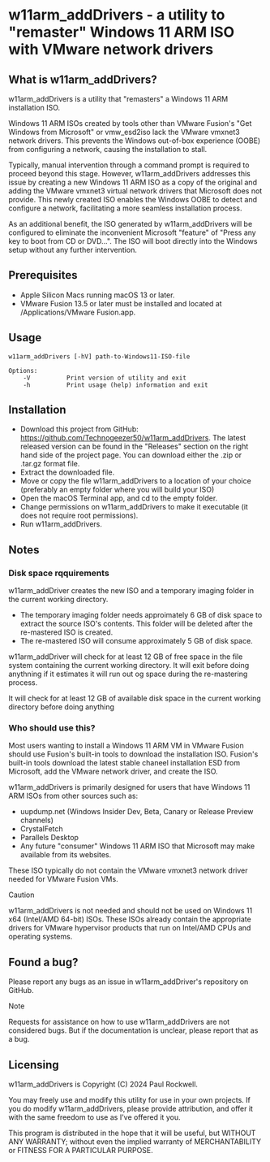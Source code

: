 # w11arm_addDrivers - a utility to "remaster" Windows 11 ARM ISO with VMware network drivers

## What is w11arm_addDrivers?

w11arm_addDrivers is a utility that "remasters" a Windows 11 ARM installation ISO.

Windows 11 ARM ISOs created by tools other than VMware Fusion's "Get Windows from Microsoft" or vmw_esd2iso lack the VMware vmxnet3 network drivers. 
This prevents the Windows out-of-box experience (OOBE) from configuring a network, causing the installation to stall.

Typically, manual intervention through a command prompt is required to proceed beyond this stage.
However, w11arm_addDrivers addresses this issue by creating a new Windows 11 ARM ISO as a copy of the original 
and adding the VMware vmxnet3 virtual network drivers that Microsoft does not provide.
This newly created ISO enables the Windows OOBE to detect and configure a network, facilitating a more seamless installation process.  

As an additional benefit, the ISO generated by w11arm_addDrivers will be configured to eliminate the inconvenient Microsoft "feature" 
of "Press any key to boot from CD or DVD...".
The ISO will boot directly into the Windows setup without any further intervention.

## Prerequisites 

* Apple Silicon Macs running macOS 13 or later.
* VMware Fusion 13.5 or later must be installed and located at /Applications/VMware Fusion.app.

## Usage

```
w11arm_addDrivers [-hV] path-to-Windows11-ISO-file

Options:
	-V			Print version of utility and exit
	-h			Print usage (help) information and exit
```

## Installation

* Download this project from GitHub: https://github.com/Technogeezer50/w11arm_addDrivers. The latest released version
can be found in the "Releases" section on the right hand side of the project page. You can download either
the .zip or .tar.gz format file.
* Extract the downloaded file.
* Move or copy the file w11arm_addDrivers to a location of your choice (preferably an empty folder where you will build your ISO)
* Open the macOS Terminal app, and cd to the empty folder.
* Change permissions on w11arm_addDrivers to make it executable (it does not require root permissions).
* Run w11arm_addDrivers.

## Notes

### Disk space rqquirements

w11arm_addDriver creates the new ISO and a temporary imaging folder in the current working directory.

* The temporary imaging folder needs approimately 6 GB of disk space to extract the source ISO's contents. This folder will be deleted
after the re-mastered ISO is created.
* The re-mastered ISO will consume approximately 5 GB of disk space.

w11arm_addDriver will check for at least 12 GB of free space in the file system containing the current working directory. It will
exit before doing anythning if it estimates it will run out og space during the re-mastering process.

It will check for at least 12 GB of available disk space in the current working directory before doing anything

### Who should use this?

Most users wanting to install a Windows 11 ARM VM in VMware Fusion should use Fusion's built-in tools to download the installation ISO. 
Fusion's built-in tools download the latest stable chaneel installation ESD from
Microsoft, add the VMware network driver, and create the ISO.

w11arm_addDrivers is primarily designed for users that have Windows 11 ARM ISOs from other sources such as:

- uupdump.net (Windows Insider Dev, Beta, Canary or Release Preview channels)
- CrystalFetch
- Parallels Desktop
- Any future "consumer" Windows 11 ARM ISO that Microsoft may make available from its websites.

These ISO typically do not contain the VMware vmxnet3 network driver needed for VMware Fusion VMs.

> [!CAUTION]
> w11arm_addDrivers is not needed and should not be used on Windows 11 x64 (Intel/AMD 64-bit) ISOs. These ISOs already contain
> the appropriate drivers for VMware hypervisor products that run on Intel/AMD CPUs and operating systems.

## Found a bug?

Please report any bugs as an issue in w11arm_addDriver's repository on GitHub.

> [!NOTE]
> Requests for assistance on how to use w11arm_addDrivers are not considered bugs.
> But if the documentation is unclear, please report that as a bug. 

## Licensing

w11arm_addDrivers is Copyright (C) 2024 Paul Rockwell.

You may freely use and modify this utility for use in your own projects. If you do modify w11arm_addDrivers, please provide attribution,
and offer it with the same freedom to use as I've offered it you.

This program is distributed in the hope that it will be useful,
but WITHOUT ANY WARRANTY; without even the implied warranty of
MERCHANTABILITY or FITNESS FOR A PARTICULAR PURPOSE.  


